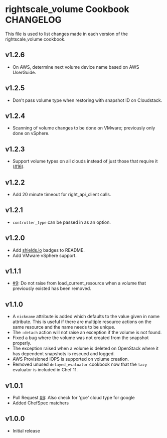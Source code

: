 rightscale_volume Cookbook CHANGELOG
====================================

This file is used to list changes made in each version of the rightscale_volume cookbook.

v1.2.6
------

- On AWS, determine next volume device name based on AWS UserGuide.

v1.2.5
------

- Don't pass volume type when restoring with snapshot ID on Cloudstack.

v1.2.4
------

- Scanning of volume changes to be done on VMware; previously only done on vSphere.

v1.2.3
------

- Support volume types on all clouds instead of just those that require it ([#16][]).

v1.2.2
------

- Add 20 minute timeout for right_api_client calls.

v1.2.1
------

- `controller_type` can be passed in as an option.

v1.2.0
------

- Add [shields.io](http://shields.io/) badges to README.
- Add VMware vSphere support.

v1.1.1
------

- [#9][]: Do not raise from load_current_resource when a volume that previously existed has been removed.

v1.1.0
------

- A `nickname` attribute is added which defaults to the value given in name attribute. This is useful if there are
  multiple resource actions on the same resource and the name needs to be unique.
- The `:detach` action will not raise an exception if the volume is not found.
- Fixed a bug where the volume was not created from the snapshot properly.
- The exception raised when a volume is deleted on OpenStack where it has dependent snapshots is rescued and logged.
- AWS Provisioned IOPS is supported on volume creation.
- Removed unused `delayed_evaluator` cookbook now that the `lazy` evaluator is included in Chef 11.

v1.0.1
------

- Pull Request [#6][]: Also check for 'gce' cloud type for google
- Added ChefSpec matchers

v1.0.0
------

- Initial release

<!--- The following link definition list is generated by PimpMyChangelog --->
[#6]: https://github.com/rightscale-cookbooks/rightscale_volume/issues/6
[#9]: https://github.com/rightscale-cookbooks/rightscale_volume/issues/9
[#16]: https://github.com/rightscale-cookbooks/rightscale_volume/issues/16
